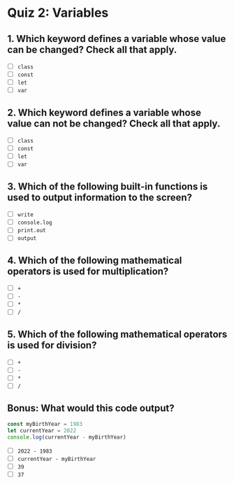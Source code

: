 # Quiz 2: Variables

## 1. Which keyword defines a variable whose value **can** be changed? Check all that apply.

- [ ] `class`
- [ ] `const`
- [ ] `let`
- [ ] `var`

## 2. Which keyword defines a variable whose value **can not** be changed? Check all that apply.

- [ ] `class`
- [ ] `const`
- [ ] `let`
- [ ] `var`

## 3. Which of the following built-in functions is used to output information to the screen?

- [ ] `write`
- [ ] `console.log`
- [ ] `print.out`
- [ ] `output`

## 4. Which of the following mathematical operators is used for multiplication?

- [ ] `+`
- [ ] `-`
- [ ] `*`
- [ ] `/`

## 5. Which of the following mathematical operators is used for division?

- [ ] `+`
- [ ] `-`
- [ ] `*`
- [ ] `/`

## Bonus: What would this code output?

```ts
const myBirthYear = 1983
let currentYear = 2022
console.log(currentYear - myBirthYear)
```

- [ ] `2022 - 1983`
- [ ] `currentYear - myBirthYear`
- [ ] `39`
- [ ] `37`
